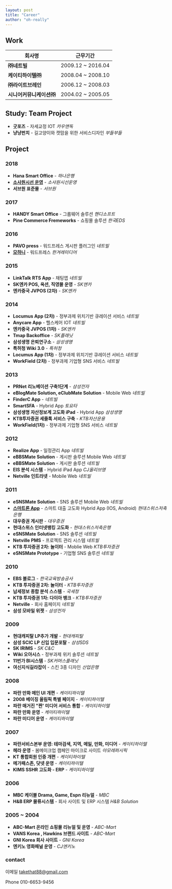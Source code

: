 ```yaml
---
layout: post
title: "Career"
author: "oh-really"
---
```




## Work

| 회사명                 | 근무기간 |
| ------------------------ | ----------------- |
| **㈜네트빌**             | 2009.12 ~ 2016.04 |
| **케이티하이텔㈜**       | 2008.04 ~ 2008.10 |
| **㈜라이트브레인**       | 2006.12 ~ 2008.03 |
| **시니어커뮤니케이션㈜** | 2004.02 ~ 2005.05 |



## Study: Team Project

- **굿포즈** - 자세교정 IOT *카우앤독*
- **냥냥펀치** - 길고양이와 캣맘을 위한 서비스디자인 *부들부들*



## Project

###  2018 

- **Hana Smart Office** - *하나은행* 
- [**소사원시선 운영**](http://teamdust.cafe24.com/sosa/front/) - *소사원시선운영* 
- **서브원 표준몰** - *서브원*

### 2017

- **HANDY Smart Office** - 그룹웨어 솔루션 *핸디소프트*
- **Pine Commerce Fremeworks** - 쇼핑몰 솔루션 *한국EDS*

### 2016

- **PAVO press** - 워드프레스 게시판 플러그인 *네트빌*
- **[모하니](http://hankyorehmedia.co.kr/)** - 워드프레스 *한겨레미디어*

### 2015

- **LinkTalk RTS App** - 채팅앱 *네트빌* 
- **SK엔카 POS, 옥션, 직영몰 운영** -  *SK엔카*
- **엔카중국 JVPOS (2차)** - *SK엔카*

### 2014

- **Locumus App (2차)** - 정부과제 위치기반 큐레이션 서비스 *네트빌*
- **Anycare App** - 헬스케어 IOT *네트빌*
- **엔카중국 JVPOS (1차)** - *SK엔카*
- **Tmap Backoffice** - *SK플래닛*
- **삼성생명 은퇴연구소** - *삼성생명*
- **특허청 Wiki 3.0** - *특허청*
- **Locumus App (1차)** - 정부과제 위치기반 큐레이션 서비스 *네트빌*
- **WorkField (2차)** - 정부과제 기업형 SNS 서비스 *네트빌*

### 2013

- **PRNet 리노베이션 구축1단계** - *삼성전자*
- **eBlogMate Solution, eClubMate Solution** - Mobile Web *네트빌*
- **FinderC App** - *네트빌*
- **SmartSFA** - Hybrid App *토요타*
- **삼성생명 자산정보계 고도화 iPad** - Hybrid App *삼성생명*
- **KTB투자증권 세줄톡 서비스 구축** - *KTB자산운용*
- **WorkField(1차)** - 정부과제 기업형 SNS 서비스 *네트빌*

### 2012

- **Realize App** - 일정관리 App *네트빌*
- **eBBSMate Solution** - 게시판 솔루션 Mobile Web *네트빌*
- **eBBSMate Solution** - 게시판 솔루션 *네트빌*
- **EIS 분석 시스템** - Hybrid iPad App  *CJ올리브영*
- **Netville 인트라넷** - Mobile Web *네트빌*

### 2011

- **eSNSMate Solution** - SNS 솔루션 Mobile Web *네트빌*
- **[스마트론 App](http://teamdust.cafe24.com/hyundaiSwiss/html/index.html)** - 스마트 대출 고도화 Hybrid App (IOS, Android) *현대스위스저축은행* 
- **대우증권 게시판** - *대우증권*
- **현대스위스 인터넷뱅킹 고도화** - *현대스위스저축은행*
- **eSNSMate Solution** - SNS 솔루션 *네트빌*
- **Netville PMS** - 프로젝트 관리 시스템 *네트빌*
- **KTB 투자증권 2차: 놀이터** - Moblie Web *KTB투자증권*
- **eSNSMate Prototype** - 기업형 SNS 솔루션  *네트빌*

### 2010

- **EBS 블로그** -  *한국교육방송공사*
- **KTB 투자증권 2차: 놀이터** -  *KTB투자증권*
- **납세정보 종합 분석 스스템** - *국세청*
- **KTB 투자증권 1차: 다이아 뱅크** -  *KTB투자증권*
- **Netville** -  회사 홈페이지 *네트빌*
- **삼성 모바일 위젯** - *삼성전자*

### 2009

- **현대캐피탈 LP추가 개발** - *현대캐피탈*
- **삼성 SCIC LP 신입 입문포탈** - *삼성SDS*
- **SK IRIMS** - *SK C&C*
- **Wiki 오아시스** - 정부과제 위키 솔루션 *네트빌*
- **11번가 BI시스템** - *SK커머스플래닛*
- **여신지식길라잡이** - 스킨 3종 디자인 *산업은행*

### 2008

- **파란 만화 메인 UI 개편** - *케이티하이텔*
- **2008 베이징 올림픽 특별 페이지** - *케이티하이텔*
- **파란 매거진 "짠' 미디어 서비스 통합**  - *케이티하이텔*
- **파란 만화 운영** - *케이티하이텔*
- **파란 미디어 운영**  - *케이티하이텔*

### 2007

- **파란서비스본부 운영: 테마검색, 지역, 메일, 만화, 미디어** - *케이티하이텔*
- **헤라 운영** - 봄메이크업 캠페인 마이크로 사이트  *아모레퍼시픽*
- **KT 통합회원 인증 개편** - *케이티하이텔*
- **메가패스존, 닷넷 운영** - *케이티하이텔*
- **KIMS SSHR 고도화 - ERP** - *케이티하이텔*

### 2006

- **MBC 케이블 Drama, Game, Espn 리뉴얼** - *MBC*
- **H&B ERP 물류시스템** - 회사 사이트 및 ERP 시스템  *H&B Solution*

### 2005 ~ 2004

- **ABC-Mart 온라인 쇼핑몰 리뉴얼 및 운영** - *ABC-Mart*
- **VANS Korea , Hawkins  브랜드 사이트** - *ABC-Mart*
- **GNI Korea 회사 사이트** - *GNI Korea*
- **엔키노 영화패널 운영** -  *CJ엔키노*



### **contact**

이메일 takethat88@gmail.com 

Phone 010-6653-9456

